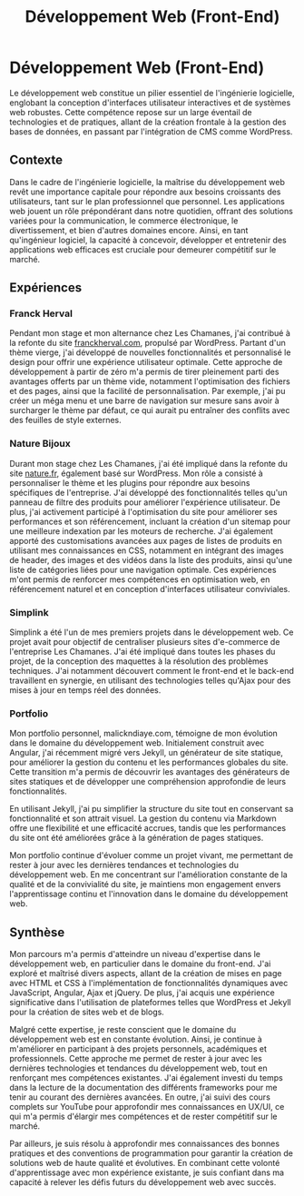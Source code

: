 ﻿---
layout: post
title:  "Développement Web (Front-End)"
tags: avancé web
img: "/assets/images/skills/web-front.webp"
---

# Développement Web (Front-End)

<!-- BEGIN_EXCERPT -->
Le développement web constitue un pilier essentiel de l'ingénierie logicielle, englobant la conception d'interfaces utilisateur interactives et de systèmes web robustes. Cette compétence repose sur un large éventail de technologies et de pratiques, allant de la création frontale à la gestion des bases de données, en passant par l'intégration de CMS comme WordPress.
<!-- END_EXCERPT -->

## Contexte

Dans le cadre de l'ingénierie logicielle, la maîtrise du développement web revêt une importance capitale pour répondre aux besoins croissants des utilisateurs, tant sur le plan professionnel que personnel. Les applications web jouent un rôle prépondérant dans notre quotidien, offrant des solutions variées pour la communication, le commerce électronique, le divertissement, et bien d'autres domaines encore. Ainsi, en tant qu'ingénieur logiciel, la capacité à concevoir, développer et entretenir des applications web efficaces est cruciale pour demeurer compétitif sur le marché.

## Expériences

### Franck Herval

Pendant mon stage et mon alternance chez Les Chamanes, j'ai contribué à la refonte du site [franckherval.com](https://www.franckherval.com/fr/), propulsé par WordPress. Partant d'un thème vierge, j'ai développé de nouvelles fonctionnalités et personnalisé le design pour offrir une expérience utilisateur optimale. Cette approche de développement à partir de zéro m'a permis de tirer pleinement parti des avantages offerts par un thème vide, notamment l'optimisation des fichiers et des pages, ainsi que la facilité de personnalisation. Par exemple, j'ai pu créer un méga menu et une barre de navigation sur mesure sans avoir à surcharger le thème par défaut, ce qui aurait pu entraîner des conflits avec des feuilles de style externes.

### Nature Bijoux

Durant mon stage chez Les Chamanes, j'ai été impliqué dans la refonte du site [nature.fr](https://www.nature.fr/fr/), également basé sur WordPress. Mon rôle a consisté à personnaliser le thème et les plugins pour répondre aux besoins spécifiques de l'entreprise. J'ai développé des fonctionnalités telles qu'un panneau de filtre des produits pour améliorer l'expérience utilisateur. De plus, j'ai activement participé à l'optimisation du site pour améliorer ses performances et son référencement, incluant la création d'un sitemap pour une meilleure indexation par les moteurs de recherche. J'ai également apporté des customisations avancées aux pages de listes de produits en utilisant mes connaissances en CSS, notamment en intégrant des images de header, des images et des vidéos dans la liste des produits, ainsi qu'une liste de catégories liées pour une navigation optimale. Ces expériences m'ont permis de renforcer mes compétences en optimisation web, en référencement naturel et en conception d'interfaces utilisateur conviviales.

### Simplink

Simplink a été l'un de mes premiers projets dans le développement web. Ce projet avait pour objectif de centraliser plusieurs sites d'e-commerce de l'entreprise Les Chamanes. J'ai été impliqué dans toutes les phases du projet, de la conception des maquettes à la résolution des problèmes techniques. J'ai notamment découvert comment le front-end et le back-end travaillent en synergie, en utilisant des technologies telles qu'Ajax pour des mises à jour en temps réel des données.

### Portfolio

Mon portfolio personnel, malickndiaye.com, témoigne de mon évolution dans le domaine du développement web. Initialement construit avec Angular, j'ai récemment migré vers Jekyll, un générateur de site statique, pour améliorer la gestion du contenu et les performances globales du site. Cette transition m'a permis de découvrir les avantages des générateurs de sites statiques et de développer une compréhension approfondie de leurs fonctionnalités.

En utilisant Jekyll, j'ai pu simplifier la structure du site tout en conservant sa fonctionnalité et son attrait visuel. La gestion du contenu via Markdown offre une flexibilité et une efficacité accrues, tandis que les performances du site ont été améliorées grâce à la génération de pages statiques.

Mon portfolio continue d'évoluer comme un projet vivant, me permettant de rester à jour avec les dernières tendances et technologies du développement web. En me concentrant sur l'amélioration constante de la qualité et de la convivialité du site, je maintiens mon engagement envers l'apprentissage continu et l'innovation dans le domaine du développement web.

## Synthèse

Mon parcours m'a permis d'atteindre un niveau d'expertise dans le développement web, en particulier dans le domaine du front-end. J'ai exploré et maîtrisé divers aspects, allant de la création de mises en page avec HTML et CSS à l'implémentation de fonctionnalités dynamiques avec JavaScript, Angular, Ajax et jQuery. De plus, j'ai acquis une expérience significative dans l'utilisation de plateformes telles que WordPress et Jekyll pour la création de sites web et de blogs.

Malgré cette expertise, je reste conscient que le domaine du développement web est en constante évolution. Ainsi, je continue à m'améliorer en participant à des projets personnels, académiques et professionnels. Cette approche me permet de rester à jour avec les dernières technologies et tendances du développement web, tout en renforçant mes compétences existantes. J'ai également investi du temps dans la lecture de la documentation des différents frameworks pour me tenir au courant des dernières avancées. En outre, j'ai suivi des cours complets sur YouTube pour approfondir mes connaissances en UX/UI, ce qui m'a permis d'élargir mes compétences et de rester compétitif sur le marché.

Par ailleurs, je suis résolu à approfondir mes connaissances des bonnes pratiques et des conventions de programmation pour garantir la création de solutions web de haute qualité et évolutives. En combinant cette volonté d'apprentissage avec mon expérience existante, je suis confiant dans ma capacité à relever les défis futurs du développement web avec succès.